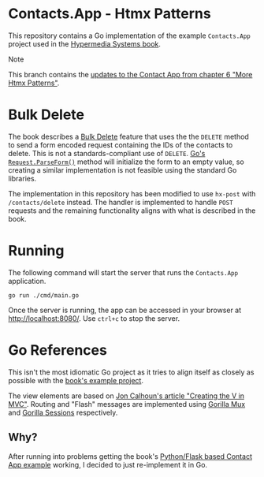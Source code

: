# Contacts.App - Htmx Patterns

This repository contains a Go implementation of the example `Contacts.App` project used in the [Hypermedia Systems book][1].

> [!NOTE]  
> This branch contains the [updates to the Contact App from chapter 6 "More Htmx Patterns"][7].

# Bulk Delete

The book describes a [Bulk Delete][8] feature that uses the the `DELETE` method to send a form encoded request containing the IDs of the contacts to delete. This is not a standards-compliant use of `DELETE`. [Go's `Request.ParseForm()`][9] method will initialize the form to an empty value, so creating a similar implementation is not feasible using the standard Go libraries.

The implementation in this repository has been modified to use `hx-post` with `/contacts/delete` instead. The handler is implemented to handle `POST` requests and the remaining functionality aligns with what is described in the book.

# Running

The following command will start the server that runs the `Contacts.App` application.

```shell
go run ./cmd/main.go 
```

Once the server is running, the app can be accessed in your browser at [http://localhost:8080/](http://localhost:8080/). Use `ctrl+c` to stop the server.

# Go References

This isn't the most idiomatic Go project as it tries to align itself as closely as possible with the [book's example project][0].

The view elements are based on [Jon Calhoun's article "Creating the V in MVC"][3]. Routing and "Flash" messages are implemented using [Gorilla Mux][4] and [Gorilla Sessions][5] respectively.

## Why?

After running into problems getting the book's [Python/Flask based Contact App example][0] working, I decided to just re-implement it in Go.

[0]: https://github.com/bigskysoftware/contact-app "Contact App"
[1]: https://hypermedia.systems/ "Hypermedia Systems book"
[2]: https://hypermedia.systems/a-web-1-0-application/ "Chapter 03 - A Web 1.0 Application"
[3]: https://www.calhoun.io/intro-to-templates-p4-v-in-mvc/ "Creating the V in MVC"
[4]: https://github.com/gorilla/mux "Gorilla Mux"
[5]: https://github.com/gorilla/sessions "Gorilla Sessions"
[6]: https://hypermedia.systems/htmx-in-action/ "Chapter 05 - Htmx Patterns"
[7]: https://hypermedia.systems/more-htmx-patterns "Chapter 06 - More Htmx Patterns"
[8]: https://hypermedia.systems/more-htmx-patterns/#_bulk_delete "Bulk Delete"
[9]: https://pkg.go.dev/net/http#Request.ParseForm "net/http - Request.ParseForm()"